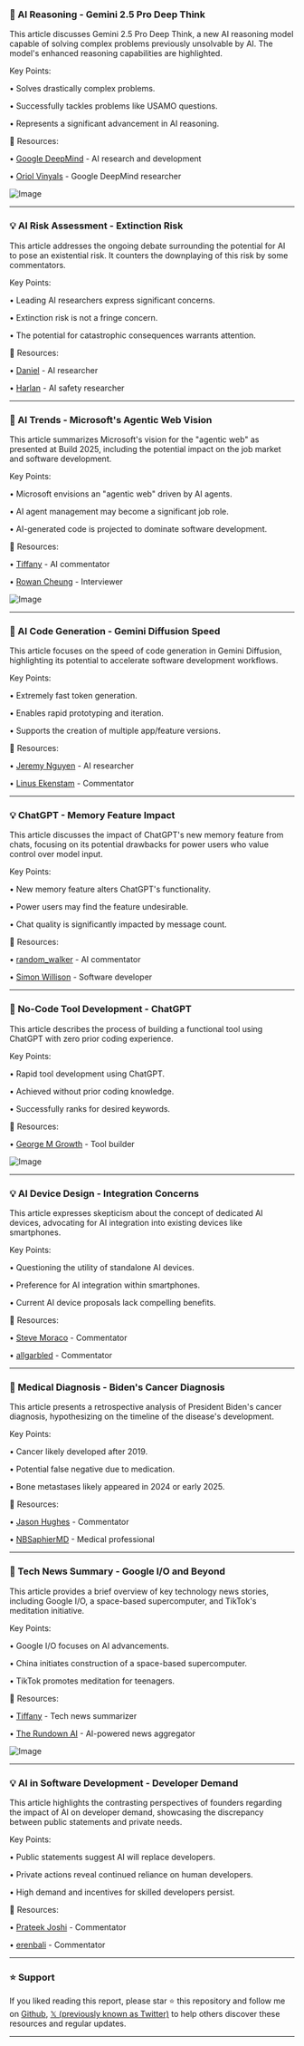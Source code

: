 ### 🤖 AI Reasoning - Gemini 2.5 Pro Deep Think

This article discusses Gemini 2.5 Pro Deep Think, a new AI reasoning model capable of solving complex problems previously unsolvable by AI.  The model's enhanced reasoning capabilities are highlighted.

Key Points:

•  Solves drastically complex problems.

•  Successfully tackles problems like USAMO questions.

•  Represents a significant advancement in AI reasoning.


🔗 Resources:

• [Google DeepMind](https://x.com/GoogleDeepMind) - AI research and development

• [Oriol Vinyals](https://x.com/OriolVinyalsML) - Google DeepMind researcher

![Image](https://pbs.twimg.com/amplify_video_thumb/1925357806632542210/img/OMrQEQIqq9DzyYKQ.jpg)

---
### 💡 AI Risk Assessment - Extinction Risk

This article addresses the ongoing debate surrounding the potential for AI to pose an existential risk.  It counters the downplaying of this risk by some commentators.

Key Points:

• Leading AI researchers express significant concerns.

•  Extinction risk is not a fringe concern.

• The potential for catastrophic consequences warrants attention.


🔗 Resources:

• [Daniel](https://x.com/daniel_271828) - AI researcher

• [Harlan](https://x.com/HumanHarlan) - AI safety researcher


---
### 🚀 AI Trends - Microsoft's Agentic Web Vision

This article summarizes Microsoft's vision for the "agentic web" as presented at Build 2025, including the potential impact on the job market and software development.

Key Points:

• Microsoft envisions an "agentic web" driven by AI agents.

•  AI agent management may become a significant job role.

• AI-generated code is projected to dominate software development.


🔗 Resources:

• [Tiffany](https://x.com/Tiffany_AITools) - AI commentator

• [Rowan Cheung](https://x.com/rowancheung) - Interviewer

![Image](https://pbs.twimg.com/amplify_video_thumb/1925208665587376128/img/NdYmeH68sKvv_OOO.jpg)

---
### 🤖 AI Code Generation - Gemini Diffusion Speed

This article focuses on the speed of code generation in Gemini Diffusion, highlighting its potential to accelerate software development workflows.

Key Points:

• Extremely fast token generation.

• Enables rapid prototyping and iteration.

•  Supports the creation of multiple app/feature versions.


🔗 Resources:

• [Jeremy Nguyen](https://x.com/JeremyNguyenPhD) - AI researcher

• [Linus Ekenstam](https://x.com/LinusEkenstam) - Commentator


---
### 💡 ChatGPT - Memory Feature Impact

This article discusses the impact of ChatGPT's new memory feature from chats, focusing on its potential drawbacks for power users who value control over model input.

Key Points:

•  New memory feature alters ChatGPT's functionality.

•  Power users may find the feature undesirable.

•  Chat quality is significantly impacted by message count.


🔗 Resources:

• [random_walker](https://x.com/random_walker) - AI commentator

• [Simon Willison](https://x.com/simonw) - Software developer


---
### 🚀 No-Code Tool Development - ChatGPT

This article describes the process of building a functional tool using ChatGPT with zero prior coding experience.

Key Points:

•  Rapid tool development using ChatGPT.

• Achieved without prior coding knowledge.

•  Successfully ranks for desired keywords.


🔗 Resources:

• [George M Growth](https://x.com/GeorgeM_Growth) - Tool builder

![Image](https://pbs.twimg.com/media/GrfUTpwXkAAySDC?format=jpg&name=small)


---
### 💡 AI Device Design - Integration Concerns

This article expresses skepticism about the concept of dedicated AI devices, advocating for AI integration into existing devices like smartphones.

Key Points:

•  Questioning the utility of standalone AI devices.

•  Preference for AI integration within smartphones.

•  Current AI device proposals lack compelling benefits.


🔗 Resources:

• [Steve Moraco](https://x.com/SteveMoraco) - Commentator

• [allgarbled](https://x.com/allgarbled) - Commentator


---
### 🤖 Medical Diagnosis - Biden's Cancer Diagnosis

This article presents a retrospective analysis of President Biden's cancer diagnosis, hypothesizing on the timeline of the disease's development.

Key Points:

•  Cancer likely developed after 2019.

•  Potential false negative due to medication.

•  Bone metastases likely appeared in 2024 or early 2025.


🔗 Resources:

• [Jason Hughes](https://x.com/JasonHughes_ai) - Commentator

• [NBSaphierMD](https://x.com/NBSaphierMD) - Medical professional



---
### 🚀 Tech News Summary - Google I/O and Beyond

This article provides a brief overview of key technology news stories, including Google I/O, a space-based supercomputer, and TikTok's meditation initiative.

Key Points:

• Google I/O focuses on AI advancements.

•  China initiates construction of a space-based supercomputer.

•  TikTok promotes meditation for teenagers.


🔗 Resources:

• [Tiffany](https://x.com/Tiffany_AITools) - Tech news summarizer

• [The Rundown AI](https://x.com/TheRundownAI) - AI-powered news aggregator

![Image](https://pbs.twimg.com/media/GrZp94GWkAAZIoW?format=jpg&name=small)


---
### 💡 AI in Software Development - Developer Demand

This article highlights the contrasting perspectives of founders regarding the impact of AI on developer demand, showcasing the discrepancy between public statements and private needs.

Key Points:

•  Public statements suggest AI will replace developers.

•  Private actions reveal continued reliance on human developers.

•  High demand and incentives for skilled developers persist.


🔗 Resources:

• [Prateek Joshi](https://x.com/PrateekVJoshi) - Commentator

• [erenbali](https://x.com/erenbali) - Commentator


---

### ⭐️ Support

If you liked reading this report, please star ⭐️ this repository and follow me on [Github](https://github.com/Drix10), [𝕏 (previously known as Twitter)](https://x.com/DRIX_10_) to help others discover these resources and regular updates.

---